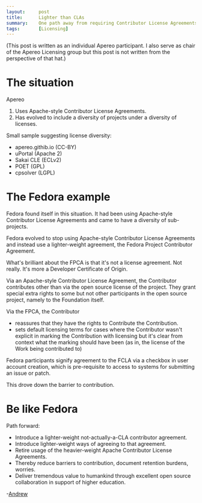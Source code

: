 ```yaml
---
layout:     post
title:      Lighter than CLAs
summary:    One path away from requiring Contributor License Agreements.
tags:       [Licensing]
---
```


(This post is written as an individual Apereo participant. I also serve as chair of the Apereo Licensing group but this post is not written from the perspective of that hat.)

# The situation

Apereo

1. Uses Apache-style Contributor License Agreements.
2. Has evolved to include a diversity of projects under a diversity of licenses.

Small sample suggesting license diversity:

+ apereo.githib.io (CC-BY)
+ uPortal (Apache 2)
+ Sakai CLE (ECLv2)
+ POET (GPL)
+ cpsolver (LGPL)

# The Fedora example

Fedora found itself in this situation. It had been using Apache-style Contributor License Agreements and came to have a diversity of sub-projects.

Fedora evolved to stop using Apache-style Contributor License Agreements and instead use a lighter-weight agreement, the Fedora Project Contributor Agreement.

What's brilliant about the FPCA is that it's not a license agreement. Not really. It's more a Developer Certificate of Origin.

Via an Apache-style Contributor License Agreement, the Contributor contributes other than via the open source license of the project. They grant special extra rights to some but not other participants in the open source project, namely to the Foundation itself.

Via the FPCA, the Contributor

+ reassures that they have the rights to Contribute the Contribution.
+ sets default licensing terms for cases where the Contributor wasn't explicit in marking the Contribution with licensing but it's clear from context what the marking should have been (as in, the license of the Work being contributed to)


Fedora participants signify agreement to the FCLA via a checkbox in user account creation, which is pre-requisite to access to systems for submitting an issue or patch.

This drove down the barrier to contribution.

# Be like Fedora

Path forward:

+ Introduce a lighter-weight not-actually-a-CLA contributor agreement.
+ Introduce lighter-weight ways of agreeing to that agreement.
+ Retire usage of the heavier-weight Apache Contributor License Agreements.
+ Thereby reduce barriers to contribution, document retention burdens, worries.
+ Deliver tremendous value to humankind through excellent open source collaboration in support of higher education.


-[Andrew](https://apetro.ghost.io)
